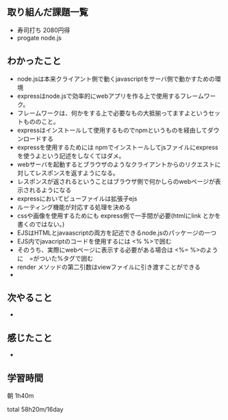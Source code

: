 ## 取り組んだ課題一覧
- 寿司打ち 2080円得
- progate node.js

## わかったこと
- node.jsは本来クライアント側で動くjavascriptをサーバ側で動かすための環境
- expressはnode.jsで効率的にwebアプリを作る上で使用するフレームワーク。
- フレームワークは、何かをする上で必要なもの大抵揃ってますよというセットもののこと。
- expressはインストールして使用するものでnpmというものを経由してダウンロードする
- expressを使用するためには npmでインストールしてjsファイルにexpressを使うよという記述をしなくてはダメ。
- webサーバを起動するとブラウザのようなクライアントからのリクエストに対してレスポンスを返すようになる。
- レスポンスが返されるということはブラウザ側で何かしらのwebページが表示されるようになる
- expressにおいてビューファイルは拡張子ejs
- ルーティング機能が対応する処理を決める
- cssや画像を使用するためにも express側で一手間が必要(htmlにlink とかを書くのではない。)
- EJSはHTMLとjavaascriptの両方を記述できるnode.jsのパッケージの一つ
- EJS内でjavacriptのコードを使用するには <% %>で囲む
- そのうち、実際にwebページに表示する必要がある場合は <%= %>のように　=がついた%タグで囲む
- render メソッドの第二引数はviewファイルに引き渡すことができる
- 
## 次やること
-
## 感じたこと
-
## 学習時間
朝 1h40m

total 58h20m/16day
